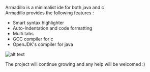 Armadillo  is a minimalist ide for both java and c  
Armadillo provides the following features :
<ul>
  <li>Smart syntax highlighter</li>
  <li>Auto-Indentation and code formatting</li>
  <li>Multi tabs</li>
  <li>GCC compiler for c </li>
  <li>OpenJDK's compiler for java</li>
</ul>



![alt text](https://i.ibb.co/P9dfXSZ/Screenshot-from-2019-05-12-02-29-00.png)

The project will continue growing and any help will be welcomed :) 
